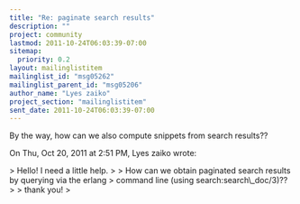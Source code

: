 ```yaml
---
title: "Re: paginate search results"
description: ""
project: community
lastmod: 2011-10-24T06:03:39-07:00
sitemap:
  priority: 0.2
layout: mailinglistitem
mailinglist_id: "msg05262"
mailinglist_parent_id: "msg05206"
author_name: "Lyes zaiko"
project_section: "mailinglistitem"
sent_date: 2011-10-24T06:03:39-07:00
---
```



By the way, how can we also compute snippets from search results??

On Thu, Oct 20, 2011 at 2:51 PM, Lyes zaiko  wrote:

&gt; Hello! I need a little help.
&gt;
&gt; How can we obtain paginated search results by querying via the erlang
&gt; command line (using search:search\\_doc/3)??
&gt;
&gt; thank you!
&gt;
